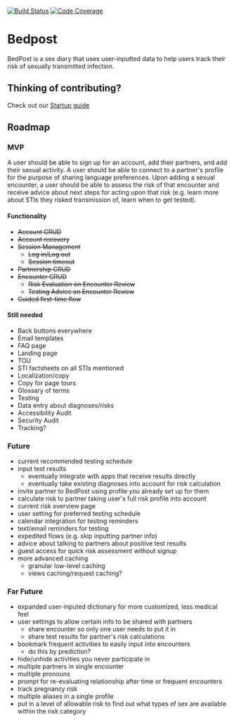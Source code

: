 [![Build Status](https://travis-ci.org/eriese/bedpost.svg?branch=master)](https://travis-ci.org/eriese/bedpost)
[![Code Coverage](https://codecov.io/gh/eriese/bedpost/branch/master/graph/badge.svg)](https://codecov.io/gh/eriese/bedpost)

# Bedpost
BedPost is a sex diary that uses user-inputted data to help users track their risk of sexually transmitted infection.

## Thinking of contributing?
Check out our [Startup guide](https://github.com/eriese/bedpost/wiki/Startup-Guide)

## Roadmap

### MVP
A user should be able to sign up for an account, add their partners, and add their sexual activity. A user should be able to connect to a partner's profile for the purpose of sharing language preferences. Upon adding a sexual encounter, a user should be able to assess the risk of that encounter and receive advice about next steps for acting upon that risk (e.g. learn more about STIs they risked transmission of, learn when to get tested).

#### Functionality

- ~~Account CRUD~~
- ~~Account recovery~~
- ~~Session Management~~
	- ~~Log in/Log out~~
	- ~~Session timeout~~
- ~~Partnership CRUD~~
- ~~Encounter CRUD~~
	- ~~Risk Evaluation on Encounter Review~~
	- ~~Testing Advice on Encounter Review~~
- ~~Guided first-time flow~~

#### Still needed
- Back buttons everywhere
- Email templates
- FAQ page
- Landing page
- TOU
- STI factsheets on all STIs mentioned
- Localization/copy
- Copy for page tours
- Glossary of terms
- Testing
- Data entry about diagnoses/risks
- Accessibility Audit
- Security Audit
- Tracking?

### Future
- current recommended testing schedule
- input test results
	- eventually integrate with apps that receive results directly
	- eventually take existing diagnoses into account for risk calculation
- invite partner to BedPost using profile you already set up for them
- calculate risk to partner taking user's full risk profile into account
- current risk overview page
- user setting for preferred testing schedule
- calendar integration for testing reminders
- text/email reminders for testing
- expedited flows (e.g. skip inputting partner info)
- advice about talking to partners about positive test results
- guest access for quick risk assessment without signup
- more advanced caching
	- granular low-level caching
	- views caching/request caching?

### Far Future
- expanded user-inputed dictionary for more customized, less medical feel
- user settings to allow certain info to be shared with partners
	* share encounter so only one user needs to put it in
	* share test results for partner's risk calculations
- bookmark frequent activities to easily input into encounters
	* do this by prediction?
- hide/unhide activities you never participate in
- multiple partners in single encounter
- multiple pronouns
- prompt for re-evaluating relationship after time or frequent encounters
- track pregnancy risk
- multiple aliases in a single profile
- put in a level of allowable risk to find out what types of sex are available within the risk category
